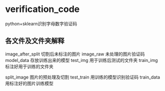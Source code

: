 # verification_code
python+sklearn识别字母数字验证码

## 各文件及文件夹解释
image_after_split 切割后未标注的图片
image_raw 未处理的图片验证码
model_data 存放训练出来的模型
test_img 用于训练后测试的文件夹
train_img 标注好用于训练的文件夹

split_image 图片的预处理及切割
test_train 用训练的模型识别验证码
train_data 用标注好的图片训练模型
